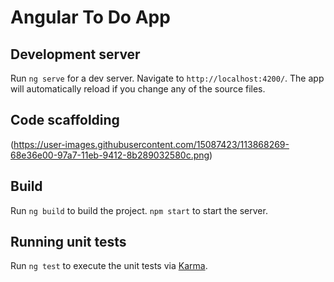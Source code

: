 # Angular To Do App

## Development server

Run `ng serve` for a dev server. Navigate to `http://localhost:4200/`. The app will automatically reload if you change any of the source files.

## Code scaffolding

(https://user-images.githubusercontent.com/15087423/113868269-68e36e00-97a7-11eb-9412-8b289032580c.png)


## Build

Run `ng build` to build the project. `npm start` to start the server.

## Running unit tests

Run `ng test` to execute the unit tests via [Karma](https://karma-runner.github.io).
